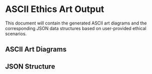 

# ASCII Ethics Art Output

This document will contain the generated ASCII art diagrams and the corresponding JSON data structures based on user-provided ethical scenarios.

## ASCII Art Diagrams

<!-- Generated ASCII art will appear here -->

## JSON Structure

<!-- JSON data tracking decisions will appear here -->
